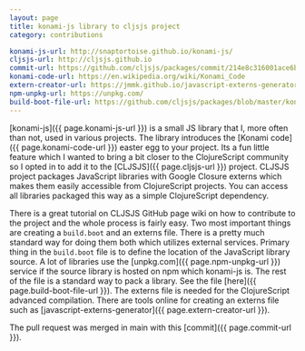 ```yaml
---
layout: page
title: konami-js library to cljsjs project
category: contributions

konami-js-url: http://snaptortoise.github.io/konami-js/
cljsjs-url: http://cljsjs.github.io
commit-url: https://github.com/cljsjs/packages/commit/214e8c316001ace6b262829c4d4eabfb63b7bad6
konami-code-url: https://en.wikipedia.org/wiki/Konami_Code
extern-creator-url: https://jmmk.github.io/javascript-externs-generator/
npm-unpkg-url: https://unpkg.com/
build-boot-file-url: https://github.com/cljsjs/packages/blob/master/konami/build.boot
---
```


[konami-js]({{ page.konami-js-url }}) is a small JS library that I,
more often than not, used in various projects. The library introduces
the [Konami code]({{ page.konami-code-url }}) easter egg to your project.
Its a fun little feature  which I wanted to bring a bit closer to the ClojureScript
community so I opted in to add it to the [CLJSJS]({{ page.cljsjs-url }}) project.
CLJSJS project packages JavaScript libraries with Google Closure externs which
makes them easily accessible from ClojureScript projects. You can access all
libraries packaged this way as a simple ClojureScript dependency.

There is a great tutorial on CLJSJS GitHub page wiki on how to contribute
to the project and the whole process is fairly easy. Two most important
things are creating a `build.boot` and an externs file. There is a
pretty much standard way for doing them both which utilizes external 
services. Primary thing in the `build.boot` file is to define the location
of the JavaScript library source. A lot of libraries use the [unpkg.com]({{ page.npm-unpkg-url }})
service if the source library is hosted on npm which konami-js is. The rest
of the file is a standard way to pack a library. See the file [here]({{ page.build-boot-file-url }}).
The externs file is needed for the ClojureScript advanced compilation.
There are tools online for creating an externs file such as [javascript-externs-generator]({{ page.extern-creator-url }}).

The pull request was merged in main with this [commit]({{ page.commit-url }}).
